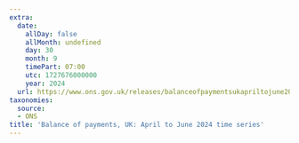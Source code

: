 ```yaml
---
extra:
  date:
    allDay: false
    allMonth: undefined
    day: 30
    month: 9
    timePart: 07:00
    utc: 1727676000000
    year: 2024
  url: https://www.ons.gov.uk/releases/balanceofpaymentsukapriltojune2024timeseries
taxonomies:
  source:
  - ONS
title: 'Balance of payments, UK: April to June 2024 time series'
---
```

